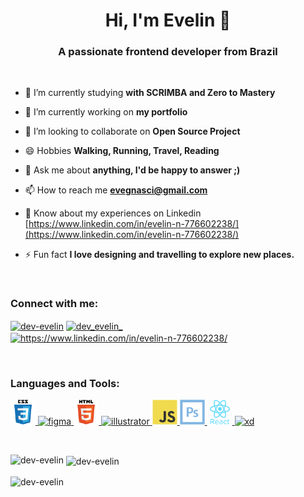 <h1 align="center">Hi, I'm Evelin 👋</h1>
<h3 align="center">A passionate frontend developer from Brazil</h3>
<br>

- 🌱 I’m currently studying **with SCRIMBA and Zero to Mastery**

- 🔭 I’m currently working on **my portfolio**

- 👯 I’m looking to collaborate on **Open Source Project**

- 😄 Hobbies **Walking, Running, Travel, Reading**

- 💬 Ask me about **anything, I'd be happy to answer ;)**

- 📫 How to reach me **evegnasci@gmail.com**

- 📄 Know about my experiences on Linkedin [https://www.linkedin.com/in/evelin-n-776602238/](https://www.linkedin.com/in/evelin-n-776602238/)

- ⚡ Fun fact **I love designing and travelling to explore new places.**
<br>
<h3 align="left">Connect with me:</h3>
<p align="left">
<a href="https://codepen.io/dev-evelin" target="blank"><img align="center" src="https://raw.githubusercontent.com/rahuldkjain/github-profile-readme-generator/master/src/images/icons/Social/codepen.svg" alt="dev-evelin" height="30" width="40" /></a>
<a href="https://twitter.com/dev_evelin_" target="blank"><img align="center" src="https://raw.githubusercontent.com/rahuldkjain/github-profile-readme-generator/master/src/images/icons/Social/twitter.svg" alt="dev_evelin_" height="30" width="40" /></a>
<a href="https://linkedin.com/in/https://www.linkedin.com/in/evelin-n-776602238/" target="blank"><img align="center" src="https://raw.githubusercontent.com/rahuldkjain/github-profile-readme-generator/master/src/images/icons/Social/linked-in-alt.svg" alt="https://www.linkedin.com/in/evelin-n-776602238/" height="30" width="40" /></a>
</p>
<br>

<h3 align="left">Languages and Tools:</h3>
<p align="left"> <a href="https://www.w3schools.com/css/" target="_blank" rel="noreferrer"> <img src="https://raw.githubusercontent.com/devicons/devicon/master/icons/css3/css3-original-wordmark.svg" alt="css3" width="40" height="40"/> </a> <a href="https://www.figma.com/" target="_blank" rel="noreferrer"> <img src="https://www.vectorlogo.zone/logos/figma/figma-icon.svg" alt="figma" width="40" height="40"/> </a> <a href="https://www.w3.org/html/" target="_blank" rel="noreferrer"> <img src="https://raw.githubusercontent.com/devicons/devicon/master/icons/html5/html5-original-wordmark.svg" alt="html5" width="40" height="40"/> </a> <a href="https://www.adobe.com/in/products/illustrator.html" target="_blank" rel="noreferrer"> <img src="https://www.vectorlogo.zone/logos/adobe_illustrator/adobe_illustrator-icon.svg" alt="illustrator" width="40" height="40"/> </a> <a href="https://developer.mozilla.org/en-US/docs/Web/JavaScript" target="_blank" rel="noreferrer"> <img src="https://raw.githubusercontent.com/devicons/devicon/master/icons/javascript/javascript-original.svg" alt="javascript" width="40" height="40"/> </a> <a href="https://www.photoshop.com/en" target="_blank" rel="noreferrer"> <img src="https://raw.githubusercontent.com/devicons/devicon/master/icons/photoshop/photoshop-line.svg" alt="photoshop" width="40" height="40"/> </a> <a href="https://reactjs.org/" target="_blank" rel="noreferrer"> <img src="https://raw.githubusercontent.com/devicons/devicon/master/icons/react/react-original-wordmark.svg" alt="react" width="40" height="40"/> </a> <a href="https://www.adobe.com/products/xd.html" target="_blank" rel="noreferrer"> <img src="https://cdn.worldvectorlogo.com/logos/adobe-xd.svg" alt="xd" width="40" height="40"/> </a> </p>
<br>


<p><img align="left" src="https://github-readme-stats.vercel.app/api/top-langs?username=dev-evelin&show_icons=true&locale=en&layout=compact" alt="dev-evelin" /></p>

<p>&nbsp;<img align="center" src="https://github-readme-stats.vercel.app/api?username=dev-evelin&show_icons=true&locale=en" alt="dev-evelin" /></p>

<p><img align="center" src="https://github-readme-streak-stats.herokuapp.com/?user=dev-evelin&" alt="dev-evelin" /></p>
